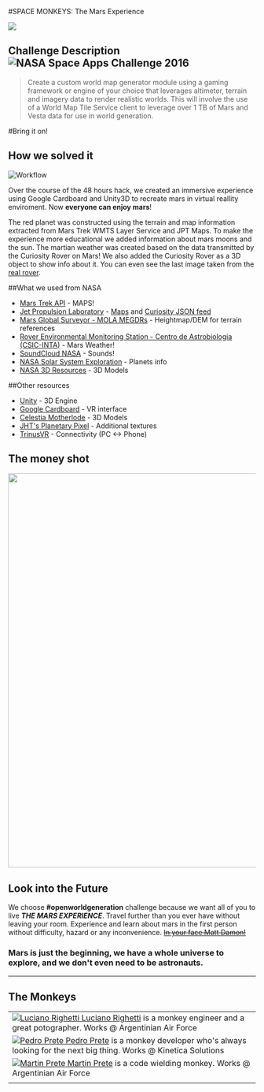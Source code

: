 #SPACE MONKEYS: The Mars Experience 

<img src="http://i.imgur.com/1d71AMV.png" />

## Challenge Description ![NASA Space Apps Challenge 2016](http://i.imgur.com/0xwKStM.png)

> Create a custom world map generator module using a gaming framework or engine of your choice that leverages altimeter, terrain and imagery data to render realistic worlds.  This will involve the use of a World Map Tile Service client to leverage over 1 TB of Mars and Vesta data for use in world generation.

#Bring it on!

## How we solved it

![Workflow](http://i.imgur.com/CzGkzgd.png "Workflow")

Over the course of the 48 hours hack, we created an immersive experience using Google Cardboard and Unity3D to recreate mars in virtual reallity enviroment. Now **everyone can enjoy mars**!

The red planet was constructed using the terrain and map information extracted from Mars Trek WMTS Layer Service and JPT Maps. To make the experience more educational we added information about mars moons and the sun. The martian weather was created based on the data transmitted by the Curiosity Rover on Mars! We also added the Curiosity Rover as a 3D object to show info about it. You can even see the last image taken from the [real rover](http://i.imgur.com/o1mL1vN.jpg).

##What we used from NASA

- [Mars Trek API](https://api.nasa.gov/mars-wmts/catalog/) - MAPS!
- [Jet Propulsion Laboratory](http://jpl.nasa.gov/) - [Maps](http://maps.jpl.nasa.gov/) and [Curiosity JSON feed](http://mars.jpl.nasa.gov/msl-raw-images/image/image_manifest.json)
- [Mars Global Surveyor - MOLA MEGDRs](http://pds-geosciences.wustl.edu/missions/mgs/megdr.html) - Heightmap/DEM for terrain references
- [Rover Environmental Monitoring Station - Centro de Astrobiologia (CSIC-INTA)](http://marsweather.ingenology.com/) - Mars Weather!
- [SoundCloud NASA](https://soundcloud.com/nasa) - Sounds!
- [NASA Solar System Exploration](https://solarsystem.nasa.gov/) - Planets info
- [NASA 3D Resources](http://nasa3d.arc.nasa.gov/) - 3D Models

##Other resources

- [Unity](https://unity3d.com/) - 3D Engine
- [Google Cardboard](https://www.google.com/get/cardboard/) - VR interface
- [Celestia Motherlode](http://www.celestiamotherlode.net/catalog/marsmoons.php) - 3D Models
- [JHT's Planetary Pixel](http://planetpixelemporium.com/mars.html) - Additional textures
- [TrinusVR](http://trinusvr.com/) - Connectivity (PC <-> Phone)

## The money shot

<img src="http://i.imgur.com/F4MwGhs.jpg" width="800" />

## Look into the Future 

We choose **#openworldgeneration** challenge because we want all of you to live ***THE MARS EXPERIENCE***. Travel further than you ever have without leaving your room. Experience and learn about mars in the first person without difficulty, hazard or any inconvenience. ~~[In your face Matt Damon!](http://i.imgur.com/4zw8u9M.jpg)~~

### Mars is just the beginning, we have a whole universe to explore, and we don't even need to be astronauts.

___

## The Monkeys

|   |
|---|
| <a href="mailto:lucianorighetti@gmail.com">![Luciano Righetti](http://i.imgur.com/Sowv9wH.png "Luciano") Luciano Righetti</a> is a monkey engineer and a great potographer. Works @ Argentinian Air Force |
| <a href="mailto:pmprete@gmail.com">![Pedro Prete](http://i.imgur.com/Sowv9wH.png "Pedro") Pedro Prete</a> is a monkey developer who's always looking for the next big thing. Works @ Kinetica Solutions |
| <a href="mailto:martinprete@gmail.com">![Martin Prete](http://i.imgur.com/Sowv9wH.png "Martin") Martin Prete</a> is a code wielding monkey. Works @ Argentinian Air Force |
|   |
